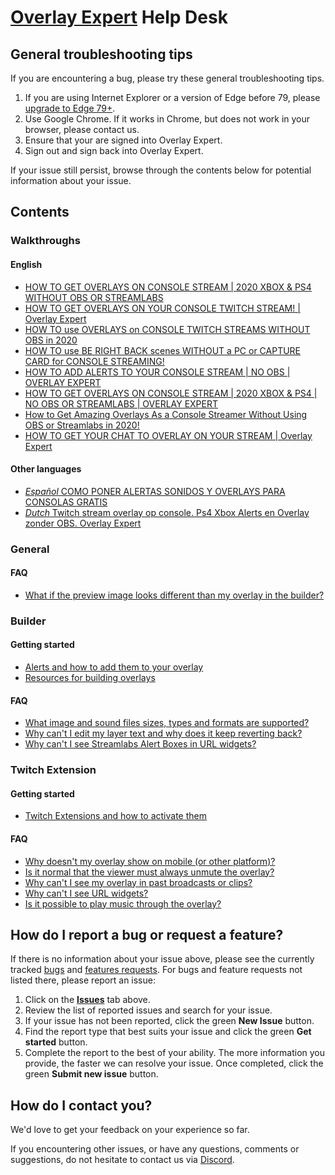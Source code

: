 # [Overlay Expert](https://overlay.expert) Help Desk

## General troubleshooting tips

If you are encountering a bug, please try these general troubleshooting tips.

1. If you are using Internet Explorer or a version of Edge before 79, please
   [upgrade to Edge 79+](https://www.microsoft.com/edge).
2. Use Google Chrome. If it works in Chrome, but does not work in your browser,
   please contact us.
3. Ensure that your are signed into Overlay Expert.
4. Sign out and sign back into Overlay Expert.

If your issue still persist, browse through the contents below for potential
information about your issue.

## Contents

### Walkthroughs

#### English

- [HOW TO GET OVERLAYS ON CONSOLE STREAM | 2020 XBOX & PS4 WITHOUT OBS OR STREAMLABS](https://www.youtube.com/watch?v=nG6rBTbhA5Y)
- [HOW TO GET OVERLAYS ON YOUR CONSOLE TWITCH STREAM! | Overlay Expert](https://www.youtube.com/watch?v=ba0uG5jQ1ec)
- [HOW TO use OVERLAYS on CONSOLE TWITCH STREAMS WITHOUT OBS in 2020](https://www.youtube.com/watch?v=N2GgZq30M7s)
- [HOW TO use BE RIGHT BACK scenes WITHOUT a PC or CAPTURE CARD for CONSOLE STREAMING!](https://www.youtube.com/watch?v=ou7fJ2BnQPc)
- [HOW TO ADD ALERTS TO YOUR CONSOLE STREAM | NO OBS | OVERLAY EXPERT](https://www.youtube.com/watch?v=1sWsEw9qH-c)
- [HOW TO GET OVERLAYS ON CONSOLE STREAM | 2020 XBOX & PS4 | NO OBS OR STREAMLABS | OVERLAY EXPERT](https://www.youtube.com/watch?v=JO_xtNm-11Q)
- [How to Get Amazing Overlays As a Console Streamer Without Using OBS or Streamlabs in 2020!](https://www.youtube.com/watch?v=Ssf9MxqdAI4)
- [HOW TO GET YOUR CHAT TO OVERLAY ON YOUR STREAM | Overlay Expert](https://www.youtube.com/watch?v=vUcV9tqAicQ)

#### Other languages

- [_Español_ COMO PONER ALERTAS SONIDOS Y OVERLAYS PARA CONSOLAS GRATIS](https://www.youtube.com/watch?v=rdrfzlkF4rI)
- [_Dutch_ Twitch stream overlay op console. Ps4 Xbox Alerts en Overlay zonder OBS. Overlay Expert](https://www.youtube.com/watch?v=A5cywG6Q83I)

### General

#### FAQ

- [What if the preview image looks different than my overlay in the builder?](general.md#what-if-the-preview-image-looks-different-than-my-overlay-in-the-builder)

### Builder

#### Getting started

- [Alerts and how to add them to your overlay](builder.md#alerts-and-how-to-add-them-to-your-overlay)
- [Resources for building overlays](https://github.com/overlay-expert/help-desk/blob/chore/migrate/builder.md#resources-for-building-overlays)

#### FAQ

- [What image and sound files sizes, types and formats are supported?](builder.md#what-image-and-sound-files-sizes-types-and-formats-are-supported)
- [Why can't I edit my layer text and why does it keep reverting back?](builder.md#why-cant-i-edit-my-layer-text-and-why-does-it-keep-reverting-back)
- [Why can't I see Streamlabs Alert Boxes in URL widgets?](builder.md#why-cant-i-see-streamlabs-alert-boxes-in-url-widgets)

### Twitch Extension

#### Getting started

- [Twitch Extensions and how to activate them](twitch-extension.md#twitch-extensions-and-how-to-activate-them)

#### FAQ

- [Why doesn't my overlay show on mobile (or other platform)?](twitch-extension.md#why-doesnt-my-overlay-show-on-mobile-or-other-platform)
- [Is it normal that the viewer must always unmute the overlay?](twitch-extension.md#is-it-normal-that-the-viewer-must-always-unmute-the-overlay)
- [Why can't I see my overlay in past broadcasts or clips?](twitch-extension.md#why-cant-i-see-my-overlay-in-past-broadcasts-or-clips)
- [Why can't I see URL widgets?](twitch-extension.md#why-cant-i-see-url-widgets)
- [Is it possible to play music through the overlay?](twitch-extension.md#is-it-possible-to-play-music-through-the-overlay)

## How do I report a bug or request a feature?

If there is no information about your issue above, please see the currently
tracked [bugs](https://github.com/overlay-expert/help-desk/labels/bug) and
[features requests](https://github.com/overlay-expert/help-desk/labels/enhancement).
For bugs and feature requests not listed there, please report an issue:

1. Click on the [**Issues**](https://github.com/overlay-expert/help-desk/issues)
   tab above.
2. Review the list of reported issues and search for your issue.
3. If your issue has not been reported, click the green **New Issue** button.
4. Find the report type that best suits your issue and click the green **Get
   started** button.
5. Complete the report to the best of your ability. The more information you
   provide, the faster we can resolve your issue. Once completed, click the
   green **Submit new issue** button.

## How do I contact you?

We'd love to get your feedback on your experience so far.

If you encountering other issues, or have any questions, comments or
suggestions, do not hesitate to contact us via
[Discord](https://discord.gg/bhJThkq).
